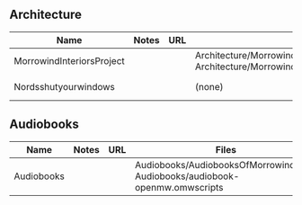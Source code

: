 ## Architecture

| Name | Notes | URL   | Files | Paths |
|------|-------|-------|-------|-------|
| MorrowindInteriorsProject | | | Architecture/MorrowindInteriorsProject/MorrowindInteriorsProject_TR.ESP, Architecture/MorrowindInteriorsProject/MorrowindInteriorsProject.ESP | Architecture/MorrowindInteriorsProject |
| Nordsshutyourwindows |  |  | (none) | Architecture/Nordsshutyourwindows/00Core, Architecture/Nordsshutyourwindows/05PuristSunrays |

## Audiobooks

| Name | Notes | URL   | Files | Paths |
|------|-------|-------|-------|-------|
| Audiobooks | | | Audiobooks/AudiobooksOfMorrowind.ESP, Audiobooks/audiobook-openmw.omwscripts | Audiobooks |
